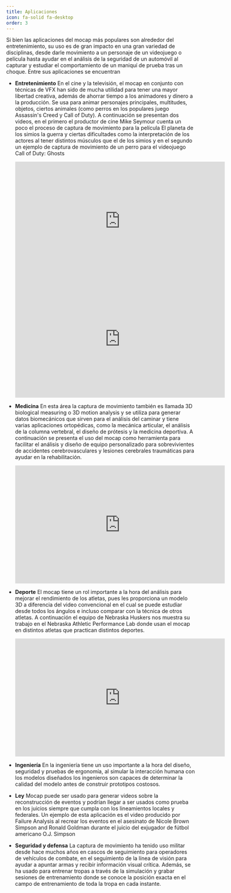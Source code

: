 ```yaml
---
title: Aplicaciones
icon: fa-solid fa-desktop
order: 3
---
```


Si bien las aplicaciones del mocap más populares son alrededor del entretenimiento, su uso es de gran impacto en una gran variedad de disciplinas, desde darle movimiento a un personaje de un videojuego o película hasta ayudar en el análisis de la seguridad de un automóvil al capturar y estudiar el comportamiento de un maniquí de prueba tras un choque. Entre sus aplicaciones se encuentran

 - **Entretenimiento**
	En el cine y la televisión, el mocap en conjunto con técnicas de VFX han sido de mucha utilidad para tener una mayor libertad creativa, además de ahorrar tiempo a los animadores y dinero a la producción. Se usa para animar personajes principales, multitudes, objetos, ciertos animales (como perros en los populares juego Assassin's Creed y Call of Duty). A continuación se presentan dos videos, en el primero el productor de cine Mike Seymour cuenta un poco el proceso de captura de movimiento para la película El planeta de los simios la guerra y ciertas dificultades como la interpretación de los actores al tener distintos músculos que el de los simios y en el segundo un ejemplo de captura de movimiento de un perro para el videojuego Call of Duty: Ghosts
	 
	<iframe width="560" height="315" src="https://www.youtube.com/embed/4NU9ikjqjC0" title="YouTube video player" frameborder="0" allow="accelerometer; autoplay; clipboard-write; encrypted-media; gyroscope; picture-in-picture" allowfullscreen></iframe>
	
	<iframe width="560" height="315" src="https://www.youtube.com/embed/9rr2TJj8U0E" title="YouTube video player" frameborder="0" allow="accelerometer; autoplay; clipboard-write; encrypted-media; gyroscope; picture-in-picture" allowfullscreen></iframe>
	
 - **Medicina**
	En esta área la captura de movimiento también es llamada 3D biological measuring o 3D motion analysis y se utiliza para generar datos biomecánicos que sirven para el análisis del caminar y tiene varias aplicaciones ortopédicas, como la mecánica articular, el análisis de la columna vertebral, el diseño de prótesis y la medicina deportiva. A continuación se presenta el uso del mocap como herramienta para facilitar el análisis y diseño de equipo personalizado para sobrevivientes de accidentes cerebrovasculares y lesiones cerebrales traumáticas para ayudar en la rehabilitación.

	<iframe width="560" height="315" src="https://www.youtube.com/embed/y_1rpt1YlvE?start=68" title="YouTube video player" frameborder="0" allow="accelerometer; autoplay; clipboard-write; encrypted-media; gyroscope; picture-in-picture" allowfullscreen></iframe>

 - **Deporte**
	El mocap tiene un rol importante a la hora del análisis para mejorar el rendimiento de los atletas, pues les proporciona un modelo 3D a diferencia del video convencional en el cual se puede estudiar desde todos los ángulos e incluso comparar con la técnica de otros atletas. A continuación el equipo de Nebraska Huskers nos muestra su trabajo en el Nebraska Athletic Performance Lab donde usan el mocap en distintos atletas que practican distintos deportes.

	<iframe width="560" height="315" src="https://www.youtube.com/embed/XmGPjIHJfps?start=20" title="YouTube video player" frameborder="0" allow="accelerometer; autoplay; clipboard-write; encrypted-media; gyroscope; picture-in-picture" allowfullscreen></iframe>

 - **Ingeniería**
	En la ingeniería tiene un uso importante a la hora del diseño, seguridad y pruebas de ergonomía, al simular la interacción humana con los modelos diseñados los ingenieros son capaces de determinar la calidad del modelo antes de construir prototipos costosos.

 - **Ley**
	Mocap puede ser usado para generar videos sobre la reconstrucción de eventos y podrían llegar a ser usados como prueba en los juicios siempre que cumpla con los lineamientos locales y federales. Un ejemplo de esta aplicación es el video producido por Failure Analysis al recrear los eventos en el asesinato de Nicole Brown Simpson and Ronald Goldman durante el juicio del exjugador de fútbol americano O.J. Simpson

 - **Seguridad y defensa**
	La captura de movimiento ha tenido uso militar desde hace muchos años en cascos de seguimiento para operadores de vehículos de combate, en el seguimiento de la línea de visión para ayudar a apuntar armas y recibir información visual crítica. Además, se ha usado para entrenar tropas a través de la simulación y grabar sesiones de entrenamiento donde se conoce la posición exacta en el campo de entrenamiento de toda la tropa en cada instante.